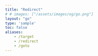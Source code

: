 ```yaml
---
title: "Redirect"
# # images: ["/assets/images/og/go.png"]
layout: "go"
type: 'sample'
toc: false
aliases:
    - /target
    - /redirect
    - /goto
---
```

